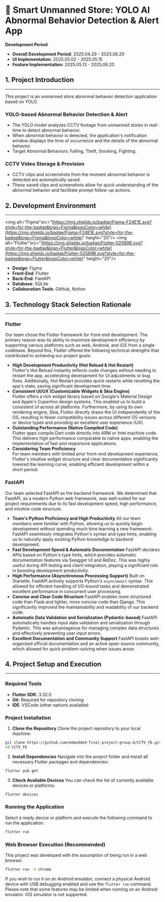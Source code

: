 # 🚨 Smart Unmanned Store: YOLO AI Abnormal Behavior Detection & Alert App

**Development Period**
* **Overall Development Period**: 2025.04.29 - 2025.06.20
* **UI Implementation**: 2025.05.02 - 2025.05.15
* **Feature Implementation**: 2025.05.13 - 2025.06.20


## 1. Project Introduction
---
This project is an unmanned store abnormal behavior detection application based on YOLO.

### YOLO-based Abnormal Behavior Detection & Alert
* The YOLO model analyzes CCTV footage from unmanned stores in real-time to detect abnormal behavior.
* When abnormal behavior is detected, the application's notification window displays the time of occurrence and the details of the abnormal behavior.
* Target Abnormal Behaviors: Falling, Theft, Smoking, Fighting.

### CCTV Video Storage & Provision
* CCTV clips and screenshots from the moment abnormal behavior is detected are automatically saved.
* These saved clips and screenshots allow for quick understanding of the abnormal behavior and facilitate prompt follow-up actions.


## 2. Development Environment
---
<img alt="Figma"src="[https://img.shields.io/badge/Figma-F24E1E.svg?style=for-the-badge&logo=Figma&logoColor=white](https://img.shields.io/badge/Figma-F24E1E.svg?style=for-the-badge&logo=Figma&logoColor=white)" height="20"/> <img alt="Flutter"src="[https://img.shields.io/badge/Flutter-02569B.svg?style=for-the-badge&logo=Flutter&logoColor=white](https://img.shields.io/badge/Flutter-02569B.svg?style=for-the-badge&logo=Flutter&logoColor=white)" height="20"/>

* **Design**: Figma
* **Front-End**: Flutter
* **Back-End**: FastAPI
* **Database**: SQLite
* **Collaboration Tools**: GitHub, Notion


## 3. Technology Stack Selection Rationale
---
### Flutter
Our team chose the Flutter framework for front-end development. The primary reason was its ability to maximize development efficiency by supporting various platforms such as web, Android, and iOS from a single codebase. Beyond this, Flutter offered the following technical strengths that contributed to achieving our project goals:

* **High Development Productivity (Hot Reload & Hot Restart)**  
Flutter's Hot Reload instantly reflects code changes without needing to restart the app, accelerating development for UI adjustments or bug fixes. Additionally, Hot Restart provides quick restarts while resetting the app's state, saving significant development time.
* **Consistent UI/UX (Customizable Widgets & Skia Engine)**  
Flutter offers a rich widget library based on Google's Material Design and Apple's Cupertino design systems. This enabled us to build a consistent UI across all platforms. Furthermore, by using its own rendering engine, Skia, Flutter directly draws the UI independently of the OS, resulting in fewer compatibility issues across different OS versions or device types and providing an excellent user experience (UX).
* **Outstanding Performance (Native Compiled Code)**  
Flutter apps compile Dart code directly into ARM or Intel machine code. This delivers high performance comparable to native apps, enabling the implementation of fast and responsive applications.
* **Considering Team Proficiency**  
For team members with limited prior front-end development experience, Flutter's intuitive widget structure and clear documentation significantly lowered the learning curve, enabling efficient development within a short period.

### FastAPI
Our team selected FastAPI as the backend framework. We determined that FastAPI, as a modern Python web framework, was well-suited for our project requirements due to its fast development speed, high performance, and intuitive code structure.

* **Team's Python Proficiency and High Productivity**
All our team members were familiar with Python, allowing us to quickly begin development without spending much time learning a new framework. FastAPI seamlessly integrates Python's syntax and type hints, enabling us to naturally apply existing Python knowledge to backend development.
* **Fast Development Speed & Automatic Documentation**
FastAPI declares APIs based on Python's type hints, which provides automatic documentation features via Swagger UI and ReDoc. This was highly useful during API testing and client integration, playing a significant role in boosting development productivity.
* **High Performance (Asynchronous Processing Support)**
Built on Starlette, FastAPI actively supports Python's `async`/`await` syntax. This allowed for efficient handling of I/O-bound tasks and demonstrated excellent performance in concurrent user processing.
* **Concise and Clear Code Structure**
FastAPI enables more structured code than Flask and lighter, more concise code than Django. This significantly improved the maintainability and readability of our backend code.
* **Automatic Data Validation and Serialization (Pydantic-based)**
FastAPI automatically handles input data validation and serialization through Pydantic. This was advantageous for managing complex data structures and effectively preventing user input errors.
* **Excellent Documentation and Community Support**
FastAPI boasts well-organized official documentation and an active open-source community, which allowed for quick problem-solving when issues arose.


## 4. Project Setup and Execution
---
### Required Tools
* **Flutter SDK**: 3.32.0
* **Git**: Required for repository cloning
* **IDE**: VSCode (other options available)

### Project Installation

1. **Clone the Repository**
Clone the project repository to your local machine:
```bash
git clone https://github.com/embedded-final-project-group-A/CCTV_FE.git
cd CCTV_FE
```

2. **Install Dependencies**
Navigate into the project folder and install all necessary Flutter packages and dependencies:
```bash
flutter pub get
```

3. **Check Available Devices**
You can check the list of currently available devices or platforms:
```bash
flutter devices
```

### Running the Application
Select a ready device or platform and execute the following command to run the application:
```bash
flutter run
```

### Web Browser Execution (Recommended)
This project was developed with the assumption of being run in a web browser.
```bash
flutter run -d chrome
```

If you wish to run it on an Android emulator, connect a physical Android device with USB debugging enabled and use the `flutter run` command. Please note that some features may be limited when running on an Android emulator.
iOS simulator is not supported.

